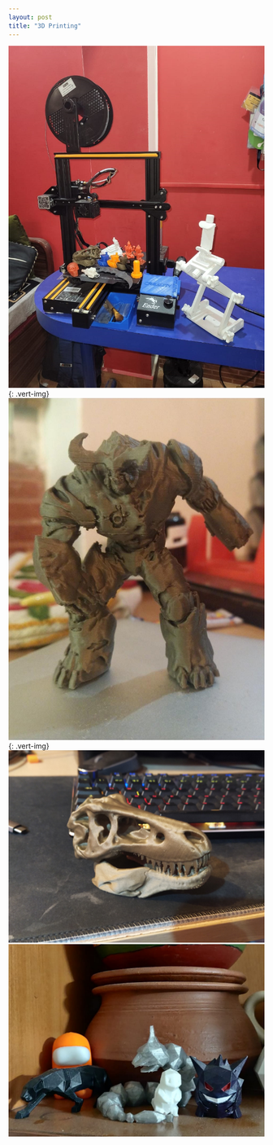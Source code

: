 ```yaml
---
layout: post
title: "3D Printing"
---
```


![3D Printing Pic 1](/assets/media/3dprint_1.jpg){: .vert-img}
![3D Printing Pic 2](/assets/media/3dprint_2.jpg){: .vert-img}
![3D Printing Pic 3](/assets/media/3dprint_3.jpg)
![3D Printing Pic 4](/assets/media/3dprint_4.jpg)